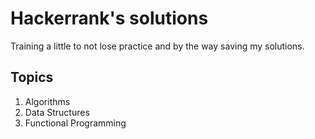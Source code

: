 # Hackerrank's solutions

Training a little to not lose practice and by the way saving my solutions.

## Topics

1. Algorithms
2. Data Structures
3. Functional Programming

